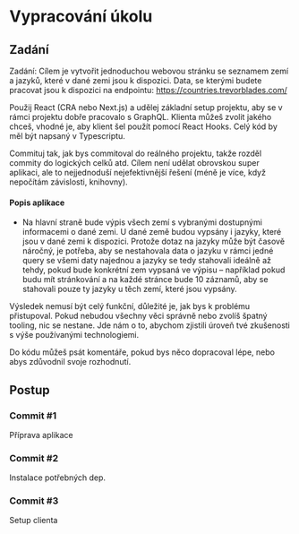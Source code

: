 # Vypracování úkolu

## Zadání

Zadání: Cílem je vytvořit jednoduchou webovou stránku se seznamem zemí a jazyků, které v dané zemi jsou k dispozici. Data, se kterými budete pracovat jsou k dispozici na endpointu: https://countries.trevorblades.com/

Použij React (CRA nebo Next.js) a udělej základní setup projektu, aby se v rámci projektu dobře pracovalo s GraphQL. Klienta můžeš zvolit jakého chceš, vhodné je, aby klient šel použít pomocí React Hooks. Celý kód by měl být napsaný v Typescriptu.

Commituj tak, jak bys commitoval do reálného projektu, takže rozděl commity do logických celků atd. Cílem není udělat obrovskou super aplikaci, ale to nejjednoduší nejefektivnější řešení (méně je více, když nepočítám závislosti, knihovny).

#### Popis aplikace

- Na hlavní straně bude výpis všech zemí s vybranými dostupnými informacemi o dané zemi. U dané země budou vypsány i jazyky, které jsou v dané zemi k dispozici. Protože dotaz na jazyky může být časově náročný, je potřeba, aby se nestahovala data o jazyku v rámci jedné query se všemi daty najednou a jazyky se tedy stahovali ideálně až tehdy, pokud bude konkrétní zem vypsaná ve výpisu – například pokud budu mít stránkování a na každé stránce bude 10 záznamů, aby se stahovali pouze ty jazyky u těch zemí, které jsou vypsány.

Výsledek nemusí být celý funkční, důležité je, jak bys k problému přistupoval. Pokud nebudou všechny věci správně nebo zvolíš špatný tooling, nic se nestane. Jde nám o to, abychom zjistili úroveň tvé zkušenosti s výše používanými technologiemi.

Do kódu můžeš psát komentáře, pokud bys něco dopracoval lépe, nebo abys zdůvodnil svoje rozhodnutí.

## Postup

### Commit #1

Příprava aplikace

### Commit #2

Instalace potřebných dep.

### Commit #3

Setup clienta

